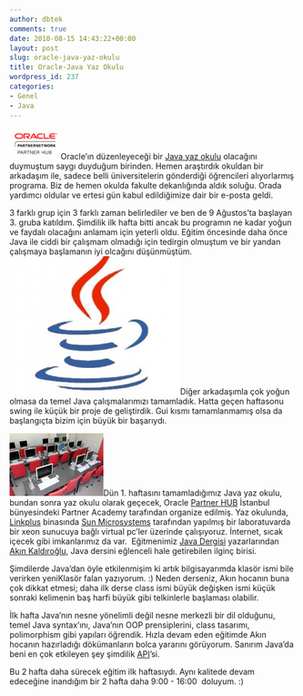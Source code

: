 ```yaml
---
author: dbtek
comments: true
date: 2010-08-15 14:43:22+00:00
layout: post
slug: oracle-java-yaz-okulu
title: Oracle-Java Yaz Okulu
wordpress_id: 237
categories:
- Genel
- Java
---
```


![](/assets/media/2010/08/safe_image.gif)Oracle’ın düzenleyeceği bir [Java yaz okulu](http://www.google.com.tr/url?sa=t&source=web&cd=2&ved=0CB0QFjAB&url=http%3A%2F%2Femeapressoffice.oracle.com%2FPress-Releases%2FOracle-dan-Gen%25C3%25A7lere-%25C3%259Ccretsiz-Java-E%25C4%259Fitimi-ve-Kariyer-F%25C4%25B1rsat%25C4%25B1-1473.aspx&ei=xudnTOHWCMbuOaWPzbkF&usg=AFQjCNH0kXnQ1Xs68Uv5arXOVO7XDU5hmg&sig2=b7w8pf8EgBBsiE5saZTl6w) olacağını duymuştum saygı duyduğum birinden. Hemen araştırdık okuldan bir arkadaşım ile, sadece belli üniversitelerin gönderdiği öğrencileri alıyorlarmış programa. Biz de hemen okulda fakulte dekanlığında aldık soluğu. Orada yardımcı oldular ve ertesi gün kabul edildiğimize dair bir e-posta geldi.

3 farklı grup için 3 farklı zaman belirlediler ve ben de 9 Ağustos’ta  başlayan 3. gruba katıldım. Şimdilik ilk hafta bitti ancak bu programın  ne kadar yoğun ve faydalı olacağını anlamam için yeterli oldu. Eğitim  öncesinde daha önce Java ile ciddi bir çalışmam olmadığı için tedirgin  olmuştum ve bir yandan çalışmaya başlamanın iyi olcağını düşünmüştüm.<!-- more --> ![](/assets/media/2010/08/java-300x243.jpg)Diğer arkadaşımla çok yoğun olmasa da temel Java çalışmalarımızı tamamladık. Hatta geçen haftasonu swing ile küçük bir proje de geliştirdik. Gui kısmı tamamlanmamış olsa da başlangıçta bizim için büyük bir başarıydı.

![](/assets/media/2010/08/eefbd75ead.jpg)Dün 1. haftasını tamamladığımız Java yaz okulu, bundan sonra yaz okulu olarak geçecek, Oracle [Partner HUB](http://www.oracle.com/partners/en/most-popular-resources/027395_tr.htm) İstanbul bünyesindeki Partner Academy tarafından organize edilmiş. Yaz okulunda, [Linkplus](http://www.linkplus.com.tr) binasında [Sun Microsystems](http://tr.sun.com) tarafından yapılmış bir laboratuvarda bir xeon sunucuya bağlı virtual pc’ler üzerinde çalışıyoruz. İnternet, sıcak içecek gibi imkanlarımız da var.  Eğitmenimiz [Java Dergisi](http://www.javadergisi.com/) yazarlarından [Akın Kaldıroğlu](http://javaturk.org), Java dersini eğlenceli hale getirebilen ilginç birisi.

Şimdilerde Java’dan öyle etkilenmişim ki artık bilgisayarımda klasör ismi bile verirken yeniKlasör falan yazıyorum. :) Neden derseniz, Akın hocanın buna çok dikkat etmesi; daha ilk derse class ismi büyük değişken ismi küçük sonraki kelimenin baş harfi büyük gibi telkinlerle başlaması olabilir.

İlk hafta Java’nın nesne yönelimli değil nesne merkezli bir dil olduğunu, temel Java syntax’ını, Java’nın OOP prensiplerini, class tasarımı, polimorphism gibi yapıları öğrendik. Hızla devam eden eğitimde Akın hocanın hazırladığı dökümanların bolca yararını görüyorum. Sanırım Java’da beni en çok etkileyen şey şimdilik [API](http://download.oracle.com/javase/6/docs/api/)’si.

Bu 2 hafta daha sürecek eğitim ilk haftasıydı. Aynı kalitede devam edeceğine inandığım bir 2 hafta daha 9:00 - 16:00  doluyum. :)
